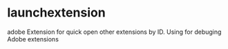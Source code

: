# launchextension
adobe Extension for quick open other extensions by ID.
Using for debuging Adobe extensions
